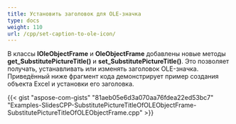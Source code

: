 ```yaml
---
title: Установить заголовок для OLE-значка
type: docs
weight: 110
url: /cpp/set-caption-to-ole-icon/
---
```


В классы **IOleObjectFrame** и **OleObjectFrame** добавлены новые методы **get_SubstitutePictureTitle()** и **set_SubstitutePictureTitle()**. Это позволяет получать, устанавливать или изменять заголовок OLE-значка. Приведённый ниже фрагмент кода демонстрирует пример создания объекта Excel и установки его заголовка.



{{< gist "aspose-com-gists" "81aeb05e6d3a070aa76fdea22ed53bc7" "Examples-SlidesCPP-SubstitutePictureTitleOfOLEObjectFrame-SubstitutePictureTitleOfOLEObjectFrame.cpp" >}}